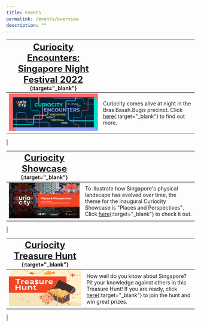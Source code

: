 ```yaml
---
title: Events
permalink: /events/overview
description: ""
---
```

| [**<font size=5> Curiocity Encounters: Singapore Night Festival 2022 </font>**](/events/curiocity-encounters-snf){:target="_blank"}  |  | 
| -------- | -------- | 
| [<img src="/images/CuriocitySNF%20Website%20Webbanner.png" alt="central-area" style="width:650px" />](/events/curiocity-encounters-snf)   | Curiocity comes alive at night in the Bras Basah.Bugis precinct. Click [here](/events/curiocity-encounters-snf){:target="_blank"} to find out more.
|

| [**<font size=5> Curiocity Showcase </font>**](/events/curiocity-showcase-2022){:target="_blank"}  |  | 
| -------- | -------- | 
| [<img src="/images/CuriocityShowcasePPmainbanner.jpg" alt="central-area" style="width:650px" />](/events/curiocity-showcase-2022)   | To illustrate how Singapore's physical landscape has evolved over time, the theme for the inaugural Curiocity Showcase is "Places and Perspectives". Click [here](/events/curiocity-showcase-2022){:target="_blank"} to check it out.
|

| [**<font size=5> Curiocity Treasure Hunt </font>**](/events/curiocity-treasure-hunt/introduction){:target="_blank"}  |  | 
| -------- | -------- | 
| [<img src="/images/treasure-hunt-events-banner.jpg" alt="central-area" style="width:650px" />](/events/curiocity-treasure-hunt/introduction)   | How well do you know about Singapore? Pit your knowledge against others in this Treasure Hunt! If you are ready, click [here](/events/curiocity-treasure-hunt/introduction){:target="_blank"} to join the hunt and win great prizes.
|